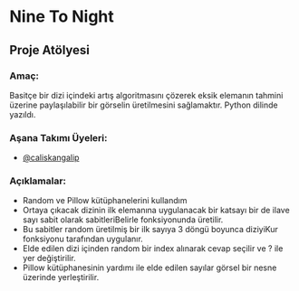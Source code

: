 # Nine To Night
## Proje Atölyesi

### Amaç:
Basitçe bir dizi içindeki artış algoritmasını çözerek eksik elemanın tahmini üzerine paylaşılabilir bir görselin üretilmesini sağlamaktır. Python dilinde yazıldı.

### Aşana Takımı Üyeleri:
- [@caliskangalip](https://github.com/caliskangalip)

### Açıklamalar:
- Random ve Pillow kütüphanelerini kullandım
- Ortaya çıkacak dizinin ilk elemanına uygulanacak bir katsayı bir de ilave sayı sabit olarak sabitleriBelirle fonksiyonunda üretilir.
- Bu sabitler random üretilmiş bir ilk sayıya 3 döngü boyunca diziyiKur fonksiyonu tarafından uygulanır.
- Elde edilen dizi içinden random bir index alınarak cevap seçilir ve ? ile yer değiştirilir.
- Pillow kütüphanesinin yardımı ile elde edilen sayılar görsel bir nesne üzerinde yerleştirilir.